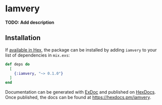 # Iamvery

**TODO: Add description**

## Installation

If [available in Hex](https://hex.pm/docs/publish), the package can be installed
by adding `iamvery` to your list of dependencies in `mix.exs`:

```elixir
def deps do
  [
    {:iamvery, "~> 0.1.0"}
  ]
end
```

Documentation can be generated with [ExDoc](https://github.com/elixir-lang/ex_doc)
and published on [HexDocs](https://hexdocs.pm). Once published, the docs can
be found at <https://hexdocs.pm/iamvery>.

